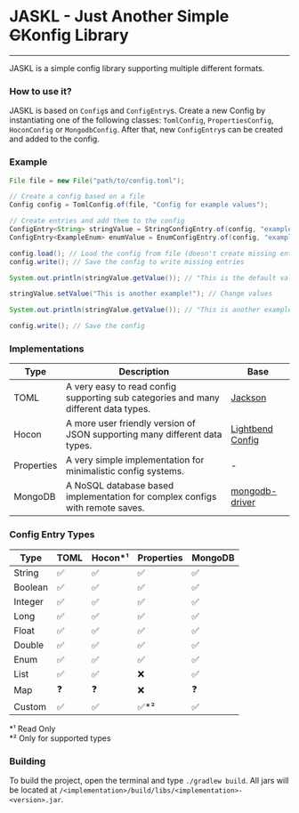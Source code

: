 # JASKL - Just Another Simple ~~C~~Konfig Library
___

JASKL is a simple config library supporting multiple different formats.

### How to use it?
JASKL is based on `Config`s and `ConfigEntry`s. 
Create a new Config by instantiating one of the following classes: 
`TomlConfig`, `PropertiesConfig`,  `HoconConfig` or `MongodbConfig`. 
After that, new `ConfigEntry`s can be created and added to the config.

### Example

```java
File file = new File("path/to/config.toml");

// Create a config based on a file
Config config = TomlConfig.of(file, "Config for example values");

// Create entries and add them to the config
ConfigEntry<String> stringValue = StringConfigEntry.of(config, "example.path.string", "An example String!", "This is the default value!");
ConfigEntry<ExampleEnum> enumValue = EnumConfigEntry.of(config, "example.path.enum", "An example String!", ExampleEnum.EXAMPLE);

config.load(); // Load the config from file (doesn't create missing entries)
config.write(); // Save the config to write missing entries

System.out.println(stringValue.getValue()); // "This is the default value!"

stringValue.setValue("This is another example!"); // Change values

System.out.println(stringValue.getValue()); // "This is another example!"

config.write(); // Save the config
```

### Implementations

| Type       | Description                                                                         | Base                                                                                 |
|------------|-------------------------------------------------------------------------------------|--------------------------------------------------------------------------------------|
| TOML       | A very easy to read config supporting sub categories and many different data types. | [Jackson](https://github.com/FasterXML/jackson)                                      |
| Hocon      | A more user friendly version of JSON supporting many different data types.          | [Lightbend Config](https://github.com/lightbend/config)                              |
| Properties | A very simple implementation for minimalistic config systems.                       | -                                                                                    |
| MongoDB    | A NoSQL database based implementation for complex configs with remote saves.        | [mongodb-driver](https://mvnrepository.com/artifact/org.mongodb/mongodb-driver-sync) |

### Config Entry Types
| Type    | TOML | Hocon*¹ | Properties | MongoDB |
|---------|------|---------|------------|---------|
| String  | ✅    | ✅       | ✅          | ✅       |
| Boolean | ✅    | ✅       | ✅          | ✅       |
| Integer | ✅    | ✅       | ✅          | ✅       |
| Long    | ✅    | ✅       | ✅          | ✅       |
| Float   | ✅    | ✅       | ✅          | ✅       |
| Double  | ✅    | ✅       | ✅          | ✅       |
| Enum    | ✅    | ✅       | ✅          | ✅       |
| List    | ✅    | ✅       | ❌          | ✅       |
| Map     | ❓    | ❓       | ❌          | ❓       |
| Custom  | ✅    | ✅       | ✅*²        | ✅       |

*¹ Read Only<br>
*² Only for supported types

### Building
To build the project, open the terminal and type `./gradlew build`. All jars will be located at `/<implementation>/build/libs/<implementation>-<version>.jar`.